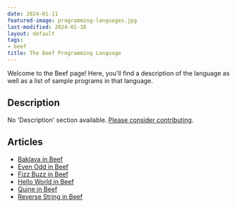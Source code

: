 ```yaml
---
date: 2024-01-11
featured-image: programming-languages.jpg
last-modified: 2024-01-18
layout: default
tags:
- beef
title: The Beef Programming Language
---
```


Welcome to the Beef page! Here, you'll find a description of the language as well as a list of sample programs in that language.

## Description

No 'Description' section available. [Please consider contributing](https://github.com/TheRenegadeCoder/sample-programs-website).

## Articles

- [Baklava in Beef](https://sampleprograms.io/projects/baklava/beef)
- [Even Odd in Beef](https://sampleprograms.io/projects/even-odd/beef)
- [Fizz Buzz in Beef](https://sampleprograms.io/projects/fizz-buzz/beef)
- [Hello World in Beef](https://sampleprograms.io/projects/hello-world/beef)
- [Quine in Beef](https://sampleprograms.io/projects/quine/beef)
- [Reverse String in Beef](https://sampleprograms.io/projects/reverse-string/beef)